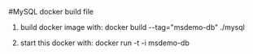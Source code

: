 #MySQL docker build file

1. build docker image with:
   docker build --tag="msdemo-db" ./mysql

2. start this docker with:
   docker run -t -i msdemo-db
 
